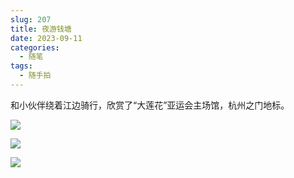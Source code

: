 ```yaml
---
slug: 207
title: 夜游钱塘
date: 2023-09-11
categories: 
  - 随笔
tags:
  - 随手拍
---
```


和小伙伴绕着江边骑行，欣赏了“大莲花”亚运会主场馆，杭州之门地标。

![](https://imgurl.zishu.me/images/old/1694436654865.jpg)

![](https://imgurl.zishu.me/images/old/1694436654896.jpg)

![](https://imgurl.zishu.me/images/old/1694436654882.jpg)